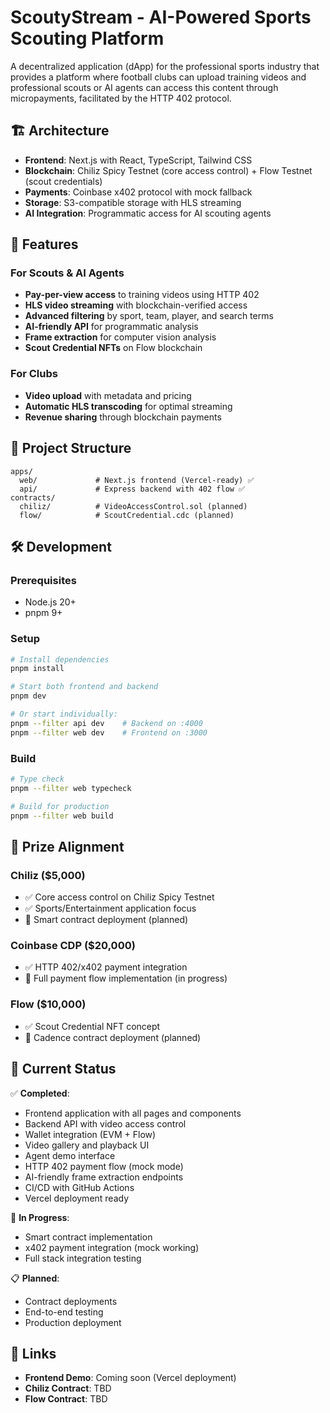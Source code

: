 # ScoutyStream - AI-Powered Sports Scouting Platform

A decentralized application (dApp) for the professional sports industry that provides a platform where football clubs can upload training videos and professional scouts or AI agents can access this content through micropayments, facilitated by the HTTP 402 protocol.

## 🏗️ Architecture

- **Frontend**: Next.js with React, TypeScript, Tailwind CSS
- **Blockchain**: Chiliz Spicy Testnet (core access control) + Flow Testnet (scout credentials)
- **Payments**: Coinbase x402 protocol with mock fallback
- **Storage**: S3-compatible storage with HLS streaming
- **AI Integration**: Programmatic access for AI scouting agents

## 🚀 Features

### For Scouts & AI Agents
- **Pay-per-view access** to training videos using HTTP 402
- **HLS video streaming** with blockchain-verified access
- **Advanced filtering** by sport, team, player, and search terms
- **AI-friendly API** for programmatic analysis
- **Frame extraction** for computer vision analysis
- **Scout Credential NFTs** on Flow blockchain

### For Clubs
- **Video upload** with metadata and pricing
- **Automatic HLS transcoding** for optimal streaming
- **Revenue sharing** through blockchain payments

## 📁 Project Structure

```
apps/
  web/             # Next.js frontend (Vercel-ready) ✅
  api/             # Express backend with 402 flow ✅
contracts/
  chiliz/          # VideoAccessControl.sol (planned)
  flow/            # ScoutCredential.cdc (planned)
```

## 🛠️ Development

### Prerequisites
- Node.js 20+
- pnpm 9+

### Setup
```bash
# Install dependencies
pnpm install

# Start both frontend and backend
pnpm dev

# Or start individually:
pnpm --filter api dev    # Backend on :4000
pnpm --filter web dev    # Frontend on :3000
```

### Build
```bash
# Type check
pnpm --filter web typecheck

# Build for production
pnpm --filter web build
```

## 🎯 Prize Alignment

### Chiliz ($5,000)
- ✅ Core access control on Chiliz Spicy Testnet
- ✅ Sports/Entertainment application focus
- 🔄 Smart contract deployment (planned)

### Coinbase CDP ($20,000)
- ✅ HTTP 402/x402 payment integration
- 🔄 Full payment flow implementation (in progress)

### Flow ($10,000)
- ✅ Scout Credential NFT concept
- 🔄 Cadence contract deployment (planned)

## 🚦 Current Status

✅ **Completed**:
- Frontend application with all pages and components
- Backend API with video access control
- Wallet integration (EVM + Flow)
- Video gallery and playback UI
- Agent demo interface
- HTTP 402 payment flow (mock mode)
- AI-friendly frame extraction endpoints
- CI/CD with GitHub Actions
- Vercel deployment ready

🔄 **In Progress**:
- Smart contract implementation
- x402 payment integration (mock working)
- Full stack integration testing

📋 **Planned**:
- Contract deployments
- End-to-end testing
- Production deployment

## 🔗 Links

- **Frontend Demo**: Coming soon (Vercel deployment)
- **Chiliz Contract**: TBD
- **Flow Contract**: TBD
